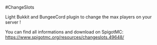 #ChangeSlots

Light Bukkit and BungeeCord plugin to change the max players on your server !

You can find all informations and download on SpigotMC: https://www.spigotmc.org/resources/changeslots.49648/